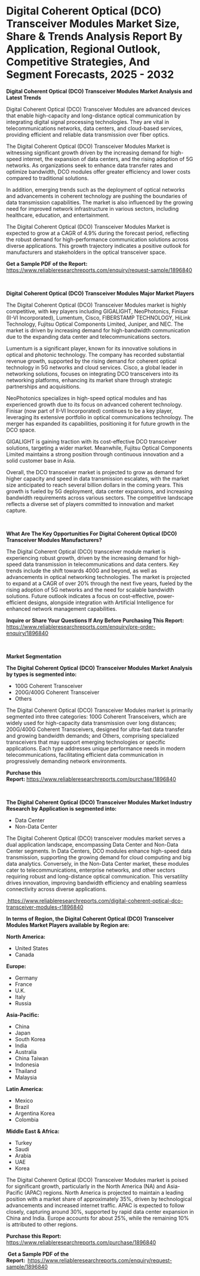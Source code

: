 <p><h1>Digital Coherent Optical (DCO) Transceiver Modules Market Size, Share & Trends Analysis Report By Application, Regional Outlook, Competitive Strategies, And Segment Forecasts, 2025 - 2032</h1></p><p><strong>Digital Coherent Optical (DCO) Transceiver Modules Market Analysis and Latest Trends</strong></p>
<p><p>Digital Coherent Optical (DCO) Transceiver Modules are advanced devices that enable high-capacity and long-distance optical communication by integrating digital signal processing technologies. They are vital in telecommunications networks, data centers, and cloud-based services, providing efficient and reliable data transmission over fiber optics.</p><p>The Digital Coherent Optical (DCO) Transceiver Modules Market is witnessing significant growth driven by the increasing demand for high-speed internet, the expansion of data centers, and the rising adoption of 5G networks. As organizations seek to enhance data transfer rates and optimize bandwidth, DCO modules offer greater efficiency and lower costs compared to traditional solutions.</p><p>In addition, emerging trends such as the deployment of optical networks and advancements in coherent technology are pushing the boundaries of data transmission capabilities. The market is also influenced by the growing need for improved network infrastructure in various sectors, including healthcare, education, and entertainment.</p><p>The Digital Coherent Optical (DCO) Transceiver Modules Market is expected to grow at a CAGR of 4.9% during the forecast period, reflecting the robust demand for high-performance communication solutions across diverse applications. This growth trajectory indicates a positive outlook for manufacturers and stakeholders in the optical transceiver space.</p></p>
<p><strong>Get a Sample PDF of the Report:&nbsp;</strong> <a href="https://www.reliableresearchreports.com/enquiry/request-sample/1896840?utm_campaign=3533&utm_medium=2&utm_source=Github&utm_content=ia&utm_term=15042025&utm_id=digital-coherent-optical-dco-transceiver-modules">https://www.reliableresearchreports.com/enquiry/request-sample/1896840</a></p>
<p>&nbsp;</p>
<p><strong>Digital Coherent Optical (DCO) Transceiver Modules Major Market Players</strong></p>
<p><p>The Digital Coherent Optical (DCO) Transceiver Modules market is highly competitive, with key players including GIGALIGHT, NeoPhotonics, Finisar (II-VI Incorporated), Lumentum, Cisco, FIBERSTAMP TECHNOLOGY, HiLink Technology, Fujitsu Optical Components Limited, Juniper, and NEC. The market is driven by increasing demand for high-bandwidth communication due to the expanding data center and telecommunications sectors.</p><p>Lumentum is a significant player, known for its innovative solutions in optical and photonic technology. The company has recorded substantial revenue growth, supported by the rising demand for coherent optical technology in 5G networks and cloud services. Cisco, a global leader in networking solutions, focuses on integrating DCO transceivers into its networking platforms, enhancing its market share through strategic partnerships and acquisitions.</p><p>NeoPhotonics specializes in high-speed optical modules and has experienced growth due to its focus on advanced coherent technology. Finisar (now part of II-VI Incorporated) continues to be a key player, leveraging its extensive portfolio in optical communications technology. The merger has expanded its capabilities, positioning it for future growth in the DCO space.</p><p>GIGALIGHT is gaining traction with its cost-effective DCO transceiver solutions, targeting a wider market. Meanwhile, Fujitsu Optical Components Limited maintains a strong position through continuous innovation and a solid customer base in Asia.</p><p>Overall, the DCO transceiver market is projected to grow as demand for higher capacity and speed in data transmission escalates, with the market size anticipated to reach several billion dollars in the coming years. This growth is fueled by 5G deployment, data center expansions, and increasing bandwidth requirements across various sectors. The competitive landscape reflects a diverse set of players committed to innovation and market capture.</p></p>
<p>&nbsp;</p>
<p><strong>What Are The Key Opportunities For Digital Coherent Optical (DCO) Transceiver Modules Manufacturers?</strong></p>
<p><p>The Digital Coherent Optical (DCO) transceiver module market is experiencing robust growth, driven by the increasing demand for high-speed data transmission in telecommunications and data centers. Key trends include the shift towards 400G and beyond, as well as advancements in optical networking technologies. The market is projected to expand at a CAGR of over 20% through the next five years, fueled by the rising adoption of 5G networks and the need for scalable bandwidth solutions. Future outlook indicates a focus on cost-effective, power-efficient designs, alongside integration with Artificial Intelligence for enhanced network management capabilities.</p></p>
<p><strong>Inquire or Share Your Questions If Any Before Purchasing This Report:</strong> <a href="https://www.reliableresearchreports.com/enquiry/pre-order-enquiry/1896840?utm_campaign=3533&utm_medium=2&utm_source=Github&utm_content=ia&utm_term=15042025&utm_id=digital-coherent-optical-dco-transceiver-modules">https://www.reliableresearchreports.com/enquiry/pre-order-enquiry/1896840</a></p>
<p>&nbsp;</p>
<p><strong>Market Segmentation</strong></p>
<p><strong>The Digital Coherent Optical (DCO) Transceiver Modules Market Analysis by types is segmented into:</strong></p>
<p><ul><li>100G Coherent Transceiver</li><li>200G/400G Coherent Transceiver</li><li>Others</li></ul></p>
<p><p>The Digital Coherent Optical (DCO) Transceiver Modules market is primarily segmented into three categories: 100G Coherent Transceivers, which are widely used for high-capacity data transmission over long distances; 200G/400G Coherent Transceivers, designed for ultra-fast data transfer and growing bandwidth demands; and Others, comprising specialized transceivers that may support emerging technologies or specific applications. Each type addresses unique performance needs in modern telecommunications, facilitating efficient data communication in progressively demanding network environments.</p></p>
<p><strong>Purchase this Report:&nbsp;</strong><a href="https://www.reliableresearchreports.com/purchase/1896840?utm_campaign=3533&utm_medium=2&utm_source=Github&utm_content=ia&utm_term=15042025&utm_id=digital-coherent-optical-dco-transceiver-modules">https://www.reliableresearchreports.com/purchase/1896840</a></p>
<p>&nbsp;</p>
<p><strong>The Digital Coherent Optical (DCO) Transceiver Modules Market Industry Research by Application is segmented into:</strong></p>
<p><ul><li>Data Center</li><li>Non-Data Center</li></ul></p>
<p><p>The Digital Coherent Optical (DCO) transceiver modules market serves a dual application landscape, encompassing Data Center and Non-Data Center segments. In Data Centers, DCO modules enhance high-speed data transmission, supporting the growing demand for cloud computing and big data analytics. Conversely, in the Non-Data Center market, these modules cater to telecommunications, enterprise networks, and other sectors requiring robust and long-distance optical communication. This versatility drives innovation, improving bandwidth efficiency and enabling seamless connectivity across diverse applications.</p></p>
<p><a href="https://www.reliableresearchreports.com/digital-coherent-optical-dco-transceiver-modules-r1896840?utm_campaign=3533&utm_medium=2&utm_source=Github&utm_content=ia&utm_term=15042025&utm_id=digital-coherent-optical-dco-transceiver-modules">&nbsp;https://www.reliableresearchreports.com/digital-coherent-optical-dco-transceiver-modules-r1896840</a></p>
<p><strong>In terms of Region, the Digital Coherent Optical (DCO) Transceiver Modules Market Players available by Region are:</strong></p>
<p>
    <p> <strong> North America: </strong>
        <ul>
            <li>United States</li>
            <li>Canada</li>
        </ul>
        </p> 
    <p> <strong> Europe: </strong>
        <ul>
            <li>Germany</li>
            <li>France</li>
            <li>U.K.</li>
            <li>Italy</li>
            <li>Russia</li>
        </ul>
        </p> 
    <p> <strong> Asia-Pacific: </strong>
        <ul>
            <li>China</li>
            <li>Japan</li>
            <li>South Korea</li>
            <li>India</li>
            <li>Australia</li>
            <li>China Taiwan</li>
            <li>Indonesia</li>
            <li>Thailand</li>
            <li>Malaysia</li>
        </ul>
        </p> 
    <p> <strong> Latin America: </strong>
        <ul>
            <li>Mexico</li>
            <li>Brazil</li>
            <li>Argentina Korea</li>
            <li>Colombia</li>
        </ul>
        </p> 
    <p> <strong> Middle East & Africa: </strong>
        <ul>
            <li>Turkey</li>
            <li>Saudi</li>
            <li>Arabia</li>
            <li>UAE</li>
            <li>Korea</li>
        </ul>
    </p>
    </p>
<p><p>The Digital Coherent Optical (DCO) Transceiver Modules market is poised for significant growth, particularly in the North America (NA) and Asia-Pacific (APAC) regions. North America is projected to maintain a leading position with a market share of approximately 35%, driven by technological advancements and increased internet traffic. APAC is expected to follow closely, capturing around 30%, supported by rapid data center expansion in China and India. Europe accounts for about 25%, while the remaining 10% is attributed to other regions.</p></p>
<p><strong>Purchase this Report: </strong><a href="https://www.reliableresearchreports.com/purchase/1896840?utm_campaign=3533&utm_medium=2&utm_source=Github&utm_content=ia&utm_term=15042025&utm_id=digital-coherent-optical-dco-transceiver-modules">https://www.reliableresearchreports.com/purchase/1896840</a></p>
<p>&nbsp;<strong>Get a Sample PDF of the Report:&nbsp;&nbsp;</strong><a href="https://www.reliableresearchreports.com/enquiry/request-sample/1896840?utm_campaign=3533&utm_medium=2&utm_source=Github&utm_content=ia&utm_term=15042025&utm_id=digital-coherent-optical-dco-transceiver-modules">https://www.reliableresearchreports.com/enquiry/request-sample/1896840</a></p>
<p><strong></strong></p>
<p><p></p><p></p><p></p></p>